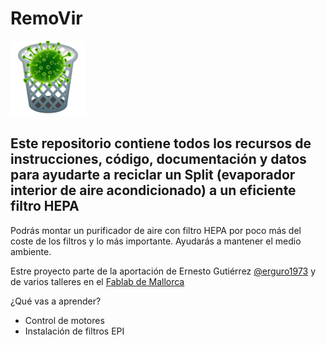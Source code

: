 # RemoVir 
![Split a HEPA](img/removir_logo.png)
## Este repositorio contiene todos los recursos de instrucciones, código, documentación y datos para ayudarte a reciclar un Split (evaporador interior de aire acondicionado) a un eficiente filtro HEPA

Podrás montar un purificador de aire con filtro HEPA por poco más del coste de los filtros y lo más importante. Ayudarás a mantener el medio ambiente.

Estre proyecto parte de la aportación de Ernesto Gutiérrez [@erguro1973](https://twitter.com/erguro1973) y de varios talleres en el [Fablab de Mallorca](http://fablabmallorca.com/)

¿Qué vas a aprender?
- Control de motores
- Instalación de filtros EPI
